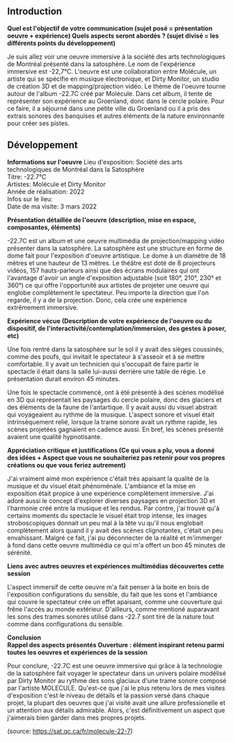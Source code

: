 
## Introduction

 **Quel est l'objectif de votre communication (sujet posé = présentation oeuvre + expérience)
  Quels aspects seront abordés ? (sujet divisé = les différents points du développement)** <br>
 
 Je suis allez voir une oeuvre immersive à la société des arts technologiques de Montréal présenté dans la satosphère. Le nom de l'expérience immersive est -22,7°C. L'oeuvre est une collaboration entre Molécule, un artiste qui se spécifie en musique électronique, et Dirty Monitor, un studio de création 3D et de mapping/projection vidéo. Le thème de l'oeuvre tourne autour de l'album -22.7C créé par Molécule. Dans cet album, il tente de représenter son expérience au Groenland, donc dans le cercle polaire. Pour ce faire, il a séjourné dans une petite ville du Groenland ou il a pris des extrais sonores des banquises et autres éléments de la nature environnante pour créer ses pistes. 

## Développement 

 **Informations sur l'oeuvre**
 Lieu d'exposition: Société des arts technologiques de Montréal dans la Satosphère <br>
 Titre: -22.7°C <br>
 Artistes: Molécule et Dirty Monitor <br>
 Année de réalisation: 2022 <br>
 Infos sur le lieu: <br>
 Date de ma visite: 3 mars 2022 <br>
 
 **Présentation détaillée de l'oeuvre**
 **(description, mise en espace, composantes, éléments)** <br>
 
 -22.7C est un album et une oeuvre multimédia de projection/mapping vidéo présenter dans la satosphère. La satosphère est une structure en forme de dome fait pour l'exposition d'oeuvre artistique. Le dome à un diamètre de 18 mètres et une hauteur de 13 mètres. Le théâtre est doté de 8 projecteurs vidéos, 157 hauts-parleurs ainsi que des écrans modulaires qui ont l'avantage d'avoir un angle d'exposition adjustable (soit 180°, 210°, 230° et 360°) ce qui offre l'opportunité aux artistes de projeter une oeuvre qui englobe complètement le spectateur. Peu importe la direction que l'on regarde, il y a de la projection. Donc, cela crée une expérience extrêmement immersive.
 
**Expérience vécue (Description de votre expérience de l'oeuvre ou du dispositif, de l'interactivité/contemplation/immersion, des gestes à poser, etc)** <br>

Une fois rentré dans la satosphère sur le sol il y avait des sièges coussinés, comme des poufs, qui invitait le spectateur à s'asseoir et à se mettre comfortable. Il y avait un technicien qui s'occupait de faire partir le spectacle il était dans la salle lui-aussi derrière une table de régie. Le présentation durait environ 45 minutes. 
 
Une fois le spectacle commencé, ont à été présenté à des scènes modélisé en 3D qui représentait les paysages du cercle polaire, donc des glaciers et des éléments de la faune de l'antartique. Il y avait aussi du visuel abstrait qui voyageaient au rythme de la musique. L'aspect sonore et visuel était intrinsèquement relié, lorsque la trame sonore avait un rythme rapide, les scènes projetées gagnaient en cadence aussi. En bref, les scènes présenté avaient une qualité hypnotisante. 
 
 
 **Appréciation critique et justifications (Ce qui vous a plu, vous a donné des idées + Aspect que vous ne souhaiteriez pas retenir pour vos propres créations ou que vous feriez autrement)** <br>
 
 J'ai vraiment aimé mon expérience c'était très apaisant la qualité de la musique et du visuel était phénoménale. L'ambiance et la mise en exposition était propice à une expérience complètement immersive. J'ai adoré aussi le concept d'explorer diverses paysages en projection 3D et l'harmonie créé entre la musique et les rendus.  Par contre, j'ai trouvé qu'à certains moments du spectacle le visuel était trop intense, les images stroboscopiques donnait un peu mal à la tête vu qu'il nous englobait complètement alors quand il y avait des scènes clignotantes, c'était un peu envahissant. Malgré ce fait, j'ai pu déconnecter de la réalité et m'immerger à fond dans cette oeuvre multimédia ce qui m'a offert un bon 45 minutes de sérénité. 
 
 **Liens avec autres oeuvres et expériences multimédias découvertes cette session** <br>
 
 L'aspect immersif de cette oeuvre m'a fait penser à la boite en bois de l'exposition configurations du sensible, du fait que les sons et l'ambiance qui couvre le spectateur crée un effet apaisant, comme une couverture qui frêne l'accès au monde extérieur. D'ailleurs, comme mentioné auparavant les sons des trames sonores utilisé dans -22.7 sont tiré de la nature tout comme dans configurations du sensible. 
 
 
**Conclusion  
 Rappel des aspects présentés
 Ouverture : élément inspirant retenu parmi toutes les oeuvres et expériences de la session** <br>

Pour conclure, -22.7C est une oeuvre immersive qui grâce à la technologie de la satosphère fait voyager le spectateur dans un univers polaire modélisé par Dirty Monitor au rythme des sons glaciaux d'une trame sonore composé par l'artiste MOLECULE. Qu'est-ce que j'ai le plus retenu lors de mes visites d'exposition c'est le niveau de détails et la passion versé dans chaque projet, la plupart des oeuvres que j'ai visité avait une allure professionelle et un attention aux détails admirable. Alors, c'est définitivement un aspect que j'aimerais bien garder dans mes propres projets.

(source: https://sat.qc.ca/fr/molecule-22-7)
